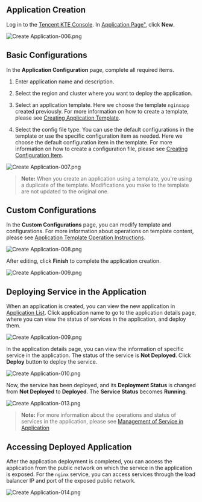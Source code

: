 ## Application Creation
Log in to the [Tencent KTE Console](https://console.cloud.tencent.com/ccs). In [Application Page"][1], click **New**.

![Create Application-006.png][2]

## Basic Configurations

In the **Application Configuration** page, complete all required items.

1. Enter application name and description.

2. Select the region and cluster where you want to deploy the application.

3. Select an application template. Here we choose the template `nginxapp` created previously. For more information on how to create a template, please see [Creating Application Template][3].

4. Select the config file type. You can use the default configurations in the template or use the specific configuration item as needed. Here we choose the default configuration item in the template. For more information on how to create a configuration file, please see [Creating Configuration Item][4].

![Create Application-007.png][5]

>**Note:**
> When you create an application using a template, you're using a duplicate of the template. Modifications you make to the template are not updated to the original one.

## Custom Configurations

In the **Custom Configurations** page, you can modify template and configurations. For more information about operations on template content, please see [Application Template Operation Instructions][6].

![Create Application-008.png][7]


After editing, click **Finish** to complete the application creation.

![Create Application-009.png][8]

## Deploying Service in the Application

When an application is created, you can view the new application in [Application List][9]. Click application name to go to the application details page, where you can view the status of services in the application, and deploy them.

![Create Application-009.png][10]

In the application details page, you can view the information of specific service in the application. The status of the service is **Not Deployed**. Click **Deploy** button to deploy the service.

![Create Application-010.png][11]

Now, the service has been deployed, and its **Deployment Status** is changed from **Not Deployed** to **Deployed**. The **Service Status** becomes **Running**.

![Create Application-013.png][12]

>**Note:**
>For more information about the operations and status of services in the application, please see [Management of Service in Application][13]

## Accessing Deployed Application

After the application deployment is completed, you can access the application from the public network on which the service in the application is exposed. For the `nginx` service, you can access services through the load balancer IP and port of the exposed public network.

![Create Application-014.png][14]

  [1]: https://console.cloud.tencent.com/ccs/application
  [2]: https://mc.qcloudimg.com/static/img/199851213de9bf5c5295f1ac1f3043f0/image.png
  [3]: https://cloud.tencent.com/document/product/457/11949
  [4]: https://cloud.tencent.com/document/product/457/10173#.E9.85.8D.E7.BD.AE.E6.96.87.E4.BB.B6.E7.9A.84.E5.88.9B.E5.BB.BA
  [5]: https://mc.qcloudimg.com/static/img/f43beba1efb27a873bc7d996e0fc434e/image.png
  [6]: https://cloud.tencent.com/document/product/457/12199
  [7]: https://mc.qcloudimg.com/static/img/3f2eab515f5924841ae6d6ed68c07890/image.png
  [8]: https://mc.qcloudimg.com/static/img/917a3462aab79c532dcdbb224be2e8cd/image.png
  [9]: https://console.cloud.tencent.com/ccs/application
  [10]: https://mc.qcloudimg.com/static/img/1a511542b19efa088704b7b5b799bc5b/image.png
  [11]: https://mc.qcloudimg.com/static/img/db475d88ad163b8730a4b072f2a83522/image.png
  [12]: https://mc.qcloudimg.com/static/img/be0aa85ebf756ea5ee78ca1b123a7305/image.png
  [13]: https://cloud.tencent.com/document/product/457/11989
  [14]: https://mc.qcloudimg.com/static/img/dbed8cb87251ea9d338e0dd3de2f8db5/image.png
